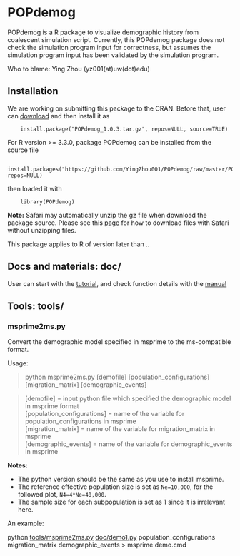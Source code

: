 # POPdemog
POPdemog is a R package to visualize demographic history from coalescent simulation script. 
Currently, this POPdemog package does not check the simulation program input for correctness, but assumes the simulation program input has been validated by the simulation program.

Who to blame: Ying Zhou (yz001(at)uw(dot)edu)

## Installation
We are working on submitting this package to the CRAN.
Before that, user can [download](https://github.com/YingZhou001/POPdemog/raw/master/POPdemog_1.0.3.tar.gz) and then install it as

        install.package("POPdemog_1.0.3.tar.gz", repos=NULL, source=TRUE)

For R version >= 3.3.0, package POPdemog can be installed from the source file

        install.packages("https://github.com/YingZhou001/POPdemog/raw/master/POPdemog_1.0.3.tar.gz", repos=NULL)

then loaded it with

        library(POPdemog)

**Note:** Safari may automatically unzip the gz file when download the package source. Please see this [page](https://apple.stackexchange.com/questions/961/how-to-stop-safari-from-unzipping-files-after-download) for how to download files with Safari without unzipping files.

This package applies to R of version later than ..

## Docs and materials: doc/

User can start with the [tutorial](doc/POPdemog-tutorial.md), and check function details with the [manual](doc/POPdemog-manual.pdf)
   
## Tools: tools/

### msprime2ms.py
Convert the demographic model specified in msprime to the ms-compatible format.

Usage:   
> python msprime2ms.py [demofile] [population_configurations] [migration_matrix] [demographic_events]   
  
>   [demofile] = input python file which specified the demographic model in msprime format   
>   [population_configurations] = name of the variable for population_configurations in msprime   
>   [migration_matrix] = name of the variable for migration_matrix in msprime   
>   [demographic_events] = name of the variable for demographic_events in msprime   

**Notes:**   
  + The python version should be the same as you use to install msprime.   
  + The reference effective population size is set as `Ne=10,000`, for the followed plot, `N4=4*Ne=40,000`.  
  + The sample size for each subpopulation is set as 1 since it is irrelevant here.   


An example:

python [tools/msprime2ms.py](tools/msprime2ms.py) [doc/demo1.py](doc/demo1.py) population_configurations migration_matrix demographic_events > msprime.demo.cmd

